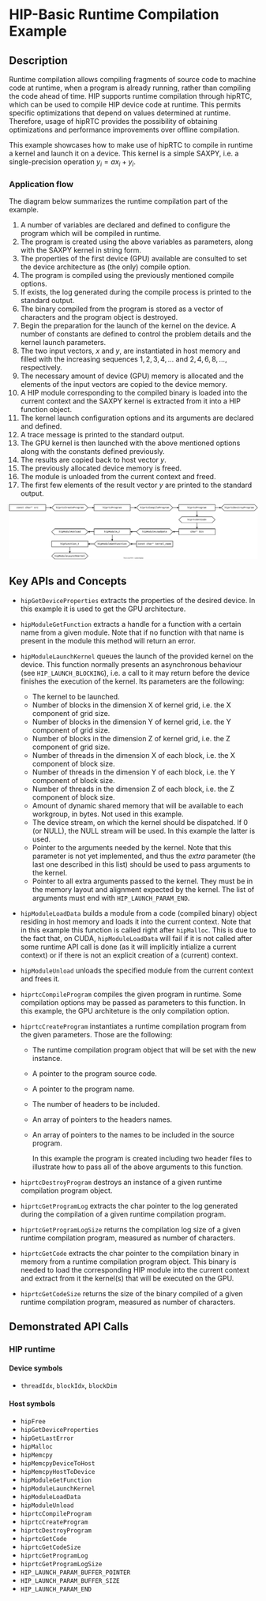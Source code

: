 # HIP-Basic Runtime Compilation Example

## Description

Runtime compilation allows compiling fragments of source code to machine code at runtime, when a program is already running, rather than compiling the code ahead of time. HIP supports runtime compilation through hipRTC, which can be used to compile HIP device code at runtime. This permits specific optimizations that depend on values determined at runtime. Therefore, usage of hipRTC provides the possibility of obtaining optimizations and performance improvements over offline compilation.

This example showcases how to make use of hipRTC to compile in runtime a kernel and launch it on a device. This kernel is a simple SAXPY, i.e. a single-precision operation $y_i=ax_i+y_i$.

### Application flow

The diagram below summarizes the runtime compilation part of the example.

1. A number of variables are declared and defined to configure the program which will be compiled in runtime.
2. The program is created using the above variables as parameters, along with the SAXPY kernel in string form.
3. The properties of the first device (GPU) available are consulted to set the device architecture as (the only) compile option.
4. The program is compiled using the previously mentioned compile options.
5. If exists, the log generated during the compile process is printed to the standard output.
6. The binary compiled from the program is stored as a vector of characters and the program object is destroyed.
7. Begin the preparation for the launch of the kernel on the device. A number of constants are defined to control the problem details and the kernel launch parameters.
8. The two input vectors, $x$ and $y$, are instantiated in host memory and filled with the increasing sequences $1, 2, 3, 4, ...$ and $2, 4, 6, 8, ...$, respectively.
9. The necessary amount of device (GPU) memory is allocated and the elements of the input vectors are copied to the device memory.
10. A HIP module corresponding to the compiled binary is loaded into the current context and the SAXPY kernel is extracted from it into a HIP function object.
11. The kernel launch configuration options and its arguments are declared and defined.
12. A trace message is printed to the standard output.
13. The GPU kernel is then launched with the above mentioned options along with the constants defined previously.
14. The results are copied back to host vector $y$.
15. The previously allocated device memory is freed.
16. The module is unloaded from the current context and freed.
17. The first few elements of the result vector $y$ are printed to the standard output.

![hiprtc.svg](hiprtc.svg)

## Key APIs and Concepts

- `hipGetDeviceProperties` extracts the properties of the desired device. In this example it is used to get the GPU architecture.
- `hipModuleGetFunction` extracts a handle for a function with a certain name from a given module. Note that if no function with that name is present in the module this method will return an error.
- `hipModuleLaunchKernel` queues the launch of the provided kernel on the device. This function normally presents an asynchronous behaviour (see `HIP_LAUNCH_BLOCKING`), i.e. a call to it may return before the device finishes the execution of the kernel. Its parameters are the following:

  - The kernel to be launched.
  - Number of blocks in the dimension X of kernel grid, i.e. the X component of grid size.
  - Number of blocks in the dimension Y of kernel grid, i.e. the Y component of grid size.
  - Number of blocks in the dimension Z of kernel grid, i.e. the Z component of grid size.
  - Number of threads in the dimension X of each block, i.e. the X component of block size.
  - Number of threads in the dimension Y of each block, i.e. the Y component of block size.
  - Number of threads in the dimension Z of each block, i.e. the Z component of block size.
  - Amount of dynamic shared memory that will be available to each workgroup, in bytes. Not used in this example.
  - The device stream, on which the kernel should be dispatched. If 0 (or NULL), the NULL stream will be used. In this example the latter is used.
  - Pointer to the arguments needed by the kernel. Note that this parameter is not yet implemented, and thus the _extra_ parameter (the last one described in this list) should be used to pass arguments to the kernel.
  - Pointer to all extra arguments passed to the kernel. They must be in the memory layout and alignment expected by the kernel. The list of arguments must end with `HIP_LAUNCH_PARAM_END`.

- `hipModuleLoadData` builds a module from a code (compiled binary) object residing in host memory and loads it into the current context. Note that in this example this function is called right after `hipMalloc`. This is due to the fact that, on CUDA, `hipModuleLoadData` will fail if it is not called after some runtime API call is done (as it will implicitly intialize a current context) or if there is not an explicit creation of a (current) context.
- `hipModuleUnload` unloads the specified module from the current context and frees it.
- `hiprtcCompileProgram` compiles the given program in runtime. Some compilation options may be passed as parameters to this function. In this example, the GPU architeture is the only compilation option.
- `hiprtcCreateProgram` instantiates a runtime compilation program from the given parameters. Those are the following:

  - The runtime compilation program object that will be set with the new instance.
  - A pointer to the program source code.
  - A pointer to the program name.
  - The number of headers to be included.
  - An array of pointers to the headers names.
  - An array of pointers to the names to be included in the source program.

    In this example the program is created including two header files to illustrate how to pass all of the above arguments to this function.

- `hiprtcDestroyProgram` destroys an instance of a given runtime compilation program object.
- `hiprtcGetProgramLog` extracts the char pointer to the log generated during the compilation of a given runtime compilation program.
- `hiprtcGetProgramLogSize` returns the compilation log size of a given runtime compilation program, measured as number of characters.
- `hiprtcGetCode` extracts the char pointer to the compilation binary in memory from a runtime compilation program object. This binary is needed to load the corresponding HIP module into the current context and extract from it the kernel(s) that will be executed on the GPU.
- `hiprtcGetCodeSize` returns the size of the binary compiled of a given runtime compilation program, measured as number of characters.

## Demonstrated API Calls

### HIP runtime

#### Device symbols

- `threadIdx`, `blockIdx`, `blockDim`

#### Host symbols

- `hipFree`
- `hipGetDeviceProperties`
- `hipGetLastError`
- `hipMalloc`
- `hipMemcpy`
- `hipMemcpyDeviceToHost`
- `hipMemcpyHostToDevice`
- `hipModuleGetFunction`
- `hipModuleLaunchKernel`
- `hipModuleLoadData`
- `hipModuleUnload`
- `hiprtcCompileProgram`
- `hiprtcCreateProgram`
- `hiprtcDestroyProgram`
- `hiprtcGetCode`
- `hiprtcGetCodeSize`
- `hiprtcGetProgramLog`
- `hiprtcGetProgramLogSize`
- `HIP_LAUNCH_PARAM_BUFFER_POINTER`
- `HIP_LAUNCH_PARAM_BUFFER_SIZE`
- `HIP_LAUNCH_PARAM_END`
